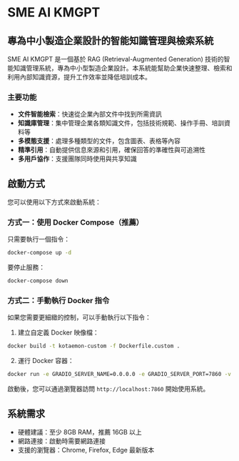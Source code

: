 # SME AI KMGPT

## 專為中小製造企業設計的智能知識管理與檢索系統

SME AI KMGPT 是一個基於 RAG (Retrieval-Augmented Generation) 技術的智能知識管理系統，專為中小型製造企業設計。本系統能幫助企業快速整理、檢索和利用內部知識資源，提升工作效率並降低培訓成本。

### 主要功能

- **文件智能檢索**：快速從企業內部文件中找到所需資訊
- **知識庫管理**：集中管理企業各類知識文件，包括技術規範、操作手冊、培訓資料等
- **多模態支援**：處理多種類型的文件，包含圖表、表格等內容
- **精準引用**：自動提供信息來源和引用，確保回答的準確性與可追溯性
- **多用戶協作**：支援團隊同時使用與共享知識

## 啟動方式

您可以使用以下方式來啟動系統：

### 方式一：使用 Docker Compose（推薦）

只需要執行一個指令：
```bash
docker-compose up -d
```

要停止服務：
```bash
docker-compose down
```

### 方式二：手動執行 Docker 指令

如果您需要更細緻的控制，可以手動執行以下指令：

1. 建立自定義 Docker 映像檔：
```bash
docker build -t kotaemon-custom -f Dockerfile.custom .
```

2. 運行 Docker 容器：
```bash
docker run -e GRADIO_SERVER_NAME=0.0.0.0 -e GRADIO_SERVER_PORT=7860 -v ./ktem_app_data:/app/ktem_app_data -p 7860:7860 -it --rm kotaemon-custom
```

啟動後，您可以通過瀏覽器訪問 `http://localhost:7860` 開始使用系統。

## 系統需求

- 硬體建議：至少 8GB RAM，推薦 16GB 以上
- 網路連接：啟動時需要網路連接
- 支援的瀏覽器：Chrome, Firefox, Edge 最新版本
